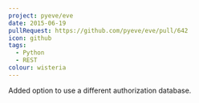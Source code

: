 ```yaml
---
project: pyeve/eve
date: 2015-06-19
pullRequest: https://github.com/pyeve/eve/pull/642
icon: github
tags:
  - Python
  - REST
colour: wisteria
---
```

Added option to use a different authorization database.
